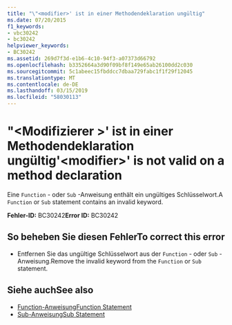 ```yaml
---
title: "\"<modifier>' ist in einer Methodendeklaration ungültig"
ms.date: 07/20/2015
f1_keywords:
- vbc30242
- bc30242
helpviewer_keywords:
- BC30242
ms.assetid: 269d7f3d-e1b6-4c10-94f3-a07373d66792
ms.openlocfilehash: b3352664a3d90f09bf8f149e65ab26100dd2c030
ms.sourcegitcommit: 5c1abeec15fbddcc7dbaa729fabc1f1f29f12045
ms.translationtype: MT
ms.contentlocale: de-DE
ms.lasthandoff: 03/15/2019
ms.locfileid: "58030113"
---
```

# <a name="modifier-is-not-valid-on-a-method-declaration"></a><span data-ttu-id="ae1fa-102">"\<Modifizierer >' ist in einer Methodendeklaration ungültig</span><span class="sxs-lookup"><span data-stu-id="ae1fa-102">'\<modifier>' is not valid on a method declaration</span></span>
<span data-ttu-id="ae1fa-103">Eine `Function` - oder `Sub` -Anweisung enthält ein ungültiges Schlüsselwort.</span><span class="sxs-lookup"><span data-stu-id="ae1fa-103">A `Function` or `Sub` statement contains an invalid keyword.</span></span>  
  
 <span data-ttu-id="ae1fa-104">**Fehler-ID:** BC30242</span><span class="sxs-lookup"><span data-stu-id="ae1fa-104">**Error ID:** BC30242</span></span>  
  
## <a name="to-correct-this-error"></a><span data-ttu-id="ae1fa-105">So beheben Sie diesen Fehler</span><span class="sxs-lookup"><span data-stu-id="ae1fa-105">To correct this error</span></span>  
  
-   <span data-ttu-id="ae1fa-106">Entfernen Sie das ungültige Schlüsselwort aus der `Function` - oder `Sub` -Anweisung.</span><span class="sxs-lookup"><span data-stu-id="ae1fa-106">Remove the invalid keyword from the `Function` or `Sub` statement.</span></span>  
  
## <a name="see-also"></a><span data-ttu-id="ae1fa-107">Siehe auch</span><span class="sxs-lookup"><span data-stu-id="ae1fa-107">See also</span></span>

- [<span data-ttu-id="ae1fa-108">Function-Anweisung</span><span class="sxs-lookup"><span data-stu-id="ae1fa-108">Function Statement</span></span>](../../visual-basic/language-reference/statements/function-statement.md)
- [<span data-ttu-id="ae1fa-109">Sub-Anweisung</span><span class="sxs-lookup"><span data-stu-id="ae1fa-109">Sub Statement</span></span>](../../visual-basic/language-reference/statements/sub-statement.md)
